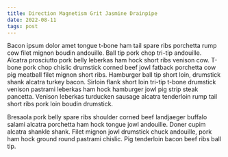 ```yaml
---
title: Direction Magnetism Grit Jasmine Drainpipe
date: 2022-08-11
tags: post
---
```


Bacon ipsum dolor amet tongue t-bone ham tail spare ribs porchetta rump cow filet mignon boudin andouille.  Ball tip pork chop tri-tip andouille.  Alcatra prosciutto pork belly leberkas ham hock short ribs venison cow.  T-bone pork chop chislic drumstick corned beef jowl fatback porchetta cow pig meatball filet mignon short ribs.  Hamburger ball tip short loin, drumstick shank alcatra turkey bacon.  Sirloin flank short loin tri-tip t-bone drumstick venison pastrami leberkas ham hock hamburger jowl pig strip steak pancetta.  Venison leberkas turducken sausage alcatra tenderloin rump tail short ribs pork loin boudin drumstick.

Bresaola pork belly spare ribs shoulder corned beef landjaeger buffalo salami alcatra porchetta ham hock tongue jowl andouille.  Doner cupim alcatra shankle shank.  Filet mignon jowl drumstick chuck andouille, pork ham hock ground round pastrami chislic.  Pig tenderloin bacon beef ribs ball tip.